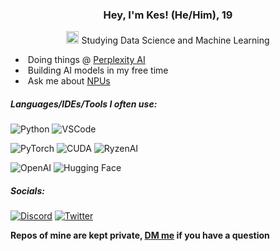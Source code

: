 ### <p align="center"> Hey, I'm Kes! (He/Him), 19</p>

<p align="center">
  <img src="https://media.tenor.com/4nqosyU76HsAAAAC/cat-groove.gif" width="20px">
  Studying Data Science and Machine Learning
</p>

- &nbsp;Doing things @ [Perplexity AI](https://www.plex.it/)
- &nbsp;Building AI models in my free time 
- &nbsp;Ask me about [NPUs](https://ryzenai.docs.amd.com/en/latest/inst.html)

##### Languages/IDEs/Tools I often use:

![Python](https://img.shields.io/badge/-Python-black?style=flat-square&logo=python)
![VSCode](https://custom-icon-badges.demolab.com/badge/Visual%20Studio%20Code-black?style=flat-square&logo=vsc)


![PyTorch](https://img.shields.io/badge/-PyTorch-black?style=flat-square&logo=pytorch)
![CUDA](https://img.shields.io/badge/-CUDA-black?style=flat-square&logo=nvidia)
![RyzenAI](https://img.shields.io/badge/-RyzenAI-black?style=flat-square&logo=amd)

![OpenAI](https://img.shields.io/badge/-OpenAI%20API/Client-black?style=flat-square&logo=openai)
![Hugging Face](https://img.shields.io/badge/-Hugging%20Face-black?style=flat-square&logo=huggingface)

##### Socials:

[![Discord](https://img.shields.io/badge/-Discord-424549?style=flat-square&logo=discord)](https://discord.com/users/539468067923820546)
[![Twitter](https://img.shields.io/badge/-Twitter-424549?style=flat-square&logo=X)](https://twitter.com/yoimnotkesku)

**Repos of mine are kept private, [DM me](https://x.com/yoimnotkesku) if you have a question**
